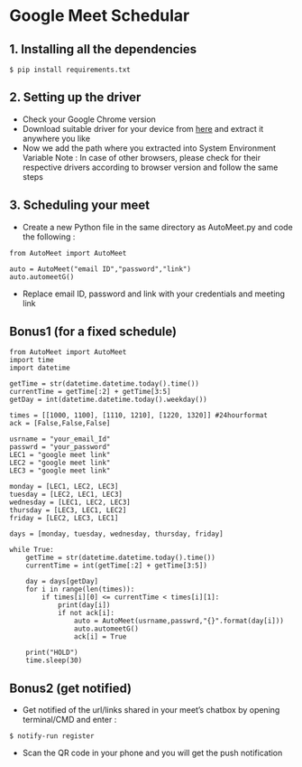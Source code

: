 # Google Meet Schedular

## 1. Installing all the dependencies
```
$ pip install requirements.txt
```
## 2. Setting up the driver 
- Check your Google Chrome version
- Download suitable driver for your device from [here](https://chromedriver.chromium.org/downloads) and extract it anywhere you like
- Now we add the path where you extracted into System Environment Variable
Note : In case of other browsers, please check for their respective drivers according to browser version and follow the same steps
## 3. Scheduling your meet
- Create a new Python file in the same directory as AutoMeet.py and code the following :
```
from AutoMeet import AutoMeet

auto = AutoMeet("email ID","password","link")
auto.automeetG()
```
- Replace email ID, password and link with your credentials and meeting link 
## Bonus1 (for a fixed schedule)
```
from AutoMeet import AutoMeet
import time
import datetime

getTime = str(datetime.datetime.today().time())
currentTime = getTime[:2] + getTime[3:5]
getDay = int(datetime.datetime.today().weekday())

times = [[1000, 1100], [1110, 1210], [1220, 1320]] #24hourformat
ack = [False,False,False]

usrname = "your_email_Id"
passwrd = "your_password"
LEC1 = "google meet link"
LEC2 = "google meet link"
LEC3 = "google meet link"

monday = [LEC1, LEC2, LEC3]
tuesday = [LEC2, LEC1, LEC3]
wednesday = [LEC1, LEC2, LEC3]
thursday = [LEC3, LEC1, LEC2]
friday = [LEC2, LEC3, LEC1]

days = [monday, tuesday, wednesday, thursday, friday]

while True:
    getTime = str(datetime.datetime.today().time())
    currentTime = int(getTime[:2] + getTime[3:5])

    day = days[getDay]
    for i in range(len(times)):
        if times[i][0] <= currentTime < times[i][1]:
            print(day[i])
            if not ack[i]:
                auto = AutoMeet(usrname,passwrd,"{}".format(day[i]))
                auto.automeetG()
                ack[i] = True

    print("HOLD")
    time.sleep(30)
```
## Bonus2 (get notified)
- Get notified of the url/links shared in your meet’s chatbox by opening terminal/CMD and enter :
```
$ notify-run register
```
- Scan the QR code in your phone and you will get the push notification
